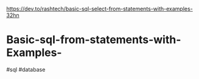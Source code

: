 https://dev.to/rashtech/basic-sql-select-from-statements-with-examples-32hn

# Basic-sql-from-statements-with-Examples-
#sql #database 
